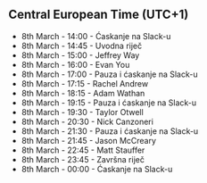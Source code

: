 ## Central European Time (UTC+1)

- 8th March - 14:00 - Ćaskanje na Slack-u
- 8th March - 14:45 - Uvodna riječ
- 8th March - 15:00 - Jeffrey Way
- 8th March - 16:00 - Evan You
- 8th March - 17:00 - Pauza i ćaskanje na Slack-u
- 8th March - 17:15 - Rachel Andrew
- 8th March - 18:15 - Adam Wathan
- 8th March - 19:15 - Pauza i ćaskanje na Slack-u
- 8th March - 19:30 - Taylor Otwell
- 8th March - 20:30 - Nick Canzoneri
- 8th March - 21:30 - Pauza i ćaskanje na Slack-u
- 8th March - 21:45 - Jason McCreary
- 8th March - 22:45 - Matt Stauffer
- 8th March - 23:45 - Završna riječ
- 8th March - 00:00 - Ćaskanje na Slack-u
